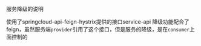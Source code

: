 服务降级的说明

使用了springcloud-api-feign-hystrix提供的接口service-api
降级功能配合了feign，虽然服务端`provider`引用了这个接口，但是服务的降级，是在`consumer`上面控制的